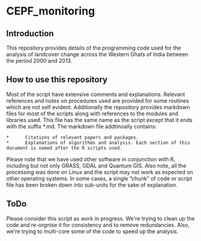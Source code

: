 # CEPF_monitoring

## Introduction

This repository provides details of the programming code used for the analysis of landcover change across the Western Ghats of India between the period 2000 and 2013. 

## How to use this repository

Most of the script have extensive comments and explanations. Relevant references and notes on procedures used are provided for some routines which are not self evident. Additionally the repository provides markdown files for most of the scripts along with references to the modules and libraries used. This file has the same name as the script except that it ends with the suffix *.md. The markdown file addtinoally contains:
    
    *      Citations of relevant papers and packages.
    *      Explanations of algorithms and analysis. Each section of this document is named after the R scripts used. 

Please note that we have used other software in conjunction with R, including but not only GRASS, GDAL and Quantum GIS. Also note, all the processing was done on Linux and the script may not work as expected on other operating systems. In some cases, a single “chunk” of code or script file has been broken down into sub-units for the sake of explanation.

## ToDo

Please consider this script as work in progress. We're trying to clean up the code and re-orgnise it for consistency and to remove redundancies. Also, we're trying to multi-core some of the code to speed up the analysis.
